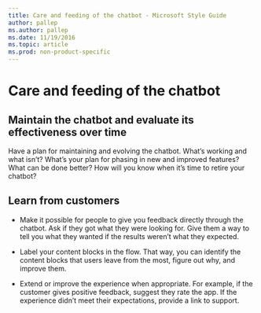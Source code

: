 ```yaml
---
title: Care and feeding of the chatbot - Microsoft Style Guide
author: pallep
ms.author: pallep
ms.date: 11/19/2016
ms.topic: article 
ms.prod: non-product-specific
---
```


# Care and feeding of the chatbot

<h2>Maintain the chatbot and evaluate its effectiveness over time</h2> 

Have a plan for maintaining and evolving the chatbot. What’s working and what isn’t? What’s your plan for phasing 
in new and improved features? What can be done better? How will you know when it’s time to retire your chatbot?  

<h2>Learn from customers</h2> 

- Make it possible for people to give you feedback directly through the chatbot. Ask if they got what they were looking for. 
Give them a way to tell you what they wanted if the results weren’t what they expected.   

- Label your content blocks in the flow. That way, you can identify the content blocks that users leave from the most, 
figure out why, and improve them.  

- Extend or improve the experience when appropriate. For example, if the customer gives positive feedback, suggest 
they rate the app. If the experience didn’t meet their expectations, provide a link to support.  
